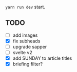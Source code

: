 `yarn run dev` start.

## TODO
- [ ] add images
- [x] fix subheads
- [ ] upgrade sapper
- [ ] svelte v2
- [x] add SUNDAY to article titles
- [x] briefing filter?